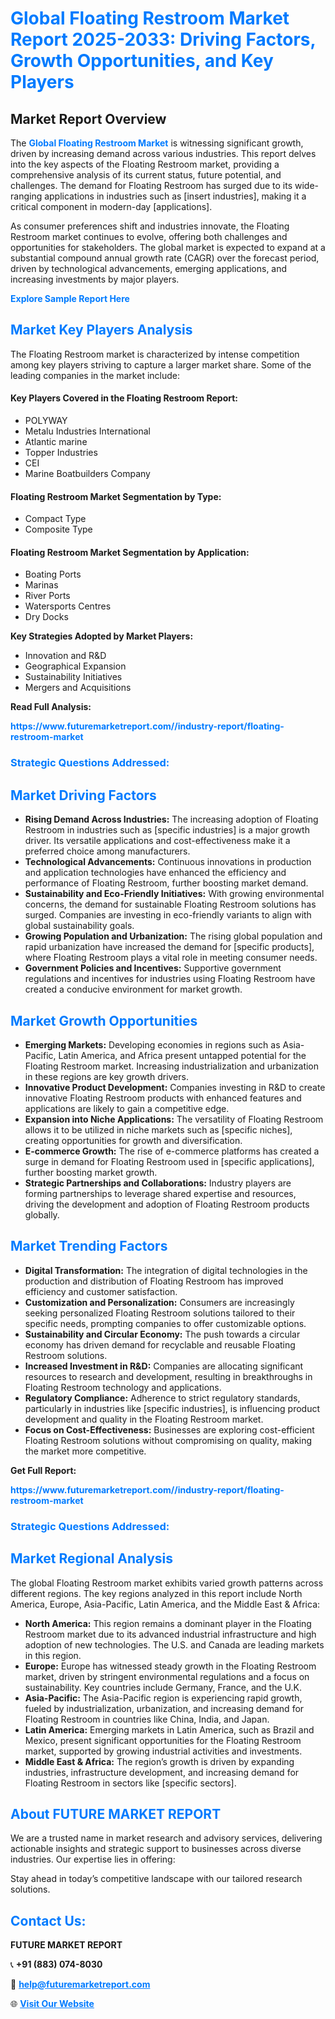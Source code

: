 <h1 style="color: #007BFF;">Global Floating Restroom Market Report 2025-2033: Driving Factors, Growth Opportunities, and Key Players</h1>

<section id="overview">
<h2>Market Report Overview</h2>
<p>The <a href="https://www.futuremarketreport.com//industry-report/floating-restroom-market" style="color: #007BFF; text-decoration: none;"><strong>Global Floating Restroom Market</strong></a> is witnessing significant growth, driven by increasing demand across various industries. This report delves into the key aspects of the Floating Restroom market, providing a comprehensive analysis of its current status, future potential, and challenges. The demand for Floating Restroom has surged due to its wide-ranging applications in industries such as [insert industries], making it a critical component in modern-day [applications].</p>
<p>As consumer preferences shift and industries innovate, the Floating Restroom market continues to evolve, offering both challenges and opportunities for stakeholders. The global market is expected to expand at a substantial compound annual growth rate (CAGR) over the forecast period, driven by technological advancements, emerging applications, and increasing investments by major players.</p>
</section>

<section id="overview">
<p><a href="https://www.futuremarketreport.com//request-sample/reportId=87732" style="color: #007BFF; text-decoration: none;"><strong>Explore Sample Report Here</strong></a></p>
</section>

<section id="key-players">
<h2 style="color: #007BFF;">Market Key Players Analysis</h2>
<p>The Floating Restroom market is characterized by intense competition among key players striving to capture a larger market share. Some of the leading companies in the market include:</p>
<h4>Key Players Covered in the Floating Restroom Report:</h4>
<ul><li>POLYWAY</li><li>Metalu Industries International</li><li>Atlantic marine</li><li>Topper Industries</li><li>CEI</li><li>Marine Boatbuilders Company</li></ul>
<h4>Floating Restroom Market Segmentation by Type:</h4>
<ul><li>Compact Type</li><li>Composite Type</li></ul>

<h4>Floating Restroom Market Segmentation by Application:</h4>
<ul><li>Boating Ports</li><li>Marinas</li><li>River Ports</li><li>Watersports Centres</li><li>Dry Docks</li></ul>
<p><strong>Key Strategies Adopted by Market Players:</strong></p>
<ul>
<li>Innovation and R&D</li>
<li>Geographical Expansion</li>
<li>Sustainability Initiatives</li>
<li>Mergers and Acquisitions</li>
</ul>
</section>

<section>
<p><strong>Read Full Analysis: </strong></p><a href="https://www.futuremarketreport.com//industry-report/floating-restroom-market" style="color: #007BFF; text-decoration: none;"><strong>https://www.futuremarketreport.com//industry-report/floating-restroom-market</strong></a>
<h3 style="color: #007BFF;">Strategic Questions Addressed:</h3>
</section>

<section id="driving-factors">
<h2 style="color: #007BFF;">Market Driving Factors</h2>
<ul>
<li><strong>Rising Demand Across Industries:</strong> The increasing adoption of Floating Restroom in industries such as [specific industries] is a major growth driver. Its versatile applications and cost-effectiveness make it a preferred choice among manufacturers.</li>
<li><strong>Technological Advancements:</strong> Continuous innovations in production and application technologies have enhanced the efficiency and performance of Floating Restroom, further boosting market demand.</li>
<li><strong>Sustainability and Eco-Friendly Initiatives:</strong> With growing environmental concerns, the demand for sustainable Floating Restroom solutions has surged. Companies are investing in eco-friendly variants to align with global sustainability goals.</li>
<li><strong>Growing Population and Urbanization:</strong> The rising global population and rapid urbanization have increased the demand for [specific products], where Floating Restroom plays a vital role in meeting consumer needs.</li>
<li><strong>Government Policies and Incentives:</strong> Supportive government regulations and incentives for industries using Floating Restroom have created a conducive environment for market growth.</li>
</ul>
</section>

<section id="growth-opportunities">
<h2 style="color: #007BFF;">Market Growth Opportunities</h2>
<ul>
<li><strong>Emerging Markets:</strong> Developing economies in regions such as Asia-Pacific, Latin America, and Africa present untapped potential for the Floating Restroom market. Increasing industrialization and urbanization in these regions are key growth drivers.</li>
<li><strong>Innovative Product Development:</strong> Companies investing in R&D to create innovative Floating Restroom products with enhanced features and applications are likely to gain a competitive edge.</li>
<li><strong>Expansion into Niche Applications:</strong> The versatility of Floating Restroom allows it to be utilized in niche markets such as [specific niches], creating opportunities for growth and diversification.</li>
<li><strong>E-commerce Growth:</strong> The rise of e-commerce platforms has created a surge in demand for Floating Restroom used in [specific applications], further boosting market growth.</li>
<li><strong>Strategic Partnerships and Collaborations:</strong> Industry players are forming partnerships to leverage shared expertise and resources, driving the development and adoption of Floating Restroom products globally.</li>
</ul>
</section>

<section id="trending-factors">
<h2 style="color: #007BFF;">Market Trending Factors</h2>
<ul>
<li><strong>Digital Transformation:</strong> The integration of digital technologies in the production and distribution of Floating Restroom has improved efficiency and customer satisfaction.</li>
<li><strong>Customization and Personalization:</strong> Consumers are increasingly seeking personalized Floating Restroom solutions tailored to their specific needs, prompting companies to offer customizable options.</li>
<li><strong>Sustainability and Circular Economy:</strong> The push towards a circular economy has driven demand for recyclable and reusable Floating Restroom solutions.</li>
<li><strong>Increased Investment in R&D:</strong> Companies are allocating significant resources to research and development, resulting in breakthroughs in Floating Restroom technology and applications.</li>
<li><strong>Regulatory Compliance:</strong> Adherence to strict regulatory standards, particularly in industries like [specific industries], is influencing product development and quality in the Floating Restroom market.</li>
<li><strong>Focus on Cost-Effectiveness:</strong> Businesses are exploring cost-efficient Floating Restroom solutions without compromising on quality, making the market more competitive.</li>
</ul>
</section>

<section>
<p><strong>Get Full Report: </strong></p><a href="https://www.futuremarketreport.com//industry-report/floating-restroom-market" style="color: #007BFF; text-decoration: none;"><strong>https://www.futuremarketreport.com//industry-report/floating-restroom-market</strong></a>
<h3 style="color: #007BFF;">Strategic Questions Addressed:</h3>
</section>


<section id="regional-analysis">
<h2 style="color: #007BFF;">Market Regional Analysis</h2>
<p>The global Floating Restroom market exhibits varied growth patterns across different regions. The key regions analyzed in this report include North America, Europe, Asia-Pacific, Latin America, and the Middle East & Africa:</p>
<ul>
<li><strong>North America:</strong> This region remains a dominant player in the Floating Restroom market due to its advanced industrial infrastructure and high adoption of new technologies. The U.S. and Canada are leading markets in this region.</li>
<li><strong>Europe:</strong> Europe has witnessed steady growth in the Floating Restroom market, driven by stringent environmental regulations and a focus on sustainability. Key countries include Germany, France, and the U.K.</li>
<li><strong>Asia-Pacific:</strong> The Asia-Pacific region is experiencing rapid growth, fueled by industrialization, urbanization, and increasing demand for Floating Restroom in countries like China, India, and Japan.</li>
<li><strong>Latin America:</strong> Emerging markets in Latin America, such as Brazil and Mexico, present significant opportunities for the Floating Restroom market, supported by growing industrial activities and investments.</li>
<li><strong>Middle East & Africa:</strong> The region’s growth is driven by expanding industries, infrastructure development, and increasing demand for Floating Restroom in sectors like [specific sectors].</li>
</ul>
</section>

<footer>
<h2 style="color: #007BFF;">About FUTURE MARKET REPORT</h2>
<p>We are a trusted name in market research and advisory services, delivering actionable insights and strategic support to businesses across diverse industries. Our expertise lies in offering:</p>

<p>Stay ahead in today’s competitive landscape with our tailored research solutions.</p>

<h2 style="color: #007BFF;">Contact Us:</h2>
<p><strong>FUTURE MARKET REPORT</strong></p>
<p>📞 <strong>+91 (883) 074-8030</strong></p>
<p>📧 <strong><a href="mailto:help@futuremarketreport.com" style="color: #007BFF;">help@futuremarketreport.com</a></strong></p>
<p>🌐 <strong><a href="https://www.futuremarketreport.com/" style="color: #007BFF;">Visit Our Website</a></strong></p>
</footer>